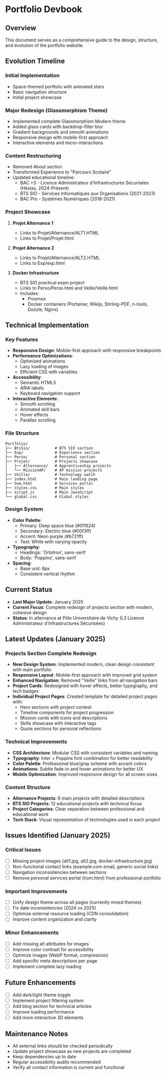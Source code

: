 # Portfolio Devbook

## Overview
This document serves as a comprehensive guide to the design, structure, and evolution of the portfolio website.

## Evolution Timeline

### Initial Implementation
- Space-themed portfolio with animated stars
- Basic navigation structure
- Initial project showcase

### Major Redesign (Glassmorphism Theme)
- Implemented complete Glassmorphism Modern theme
- Added glass cards with backdrop-filter blur
- Gradient backgrounds and smooth animations
- Responsive design with mobile-first approach
- Interactive elements and micro-interactions

### Content Restructuring
- Removed About section
- Transformed Experience to "Parcours Scolaire"
- Updated educational timeline:
  - BAC +3 - Licence Administrateur d'Infrastructures Sécurisées (Hésias, 2024-Présent)
  - BTS SIO - Services Informatiques aux Organisations (2021-2023)
  - BAC Pro - Systèmes Numériques (2018-2021)

### Project Showcase
1. **Projet Alternance 1**
   - Links to Projet/Alternance/ALT1.HTML
   - Links to Projet/Projet.html

2. **Projet Alternance 2**
   - Links to Projet/Alternance/ALT2.HTML
   - Links to Exp/exp.html

3. **Docker Infrastructure**
   - BTS SIO practical exam project
   - Links to Perso/Perso.html and Veille/Veille.html
   - Includes:
     - Proxmox
     - Docker containers (Portainer, Wikijs, Stirling-PDF, n-tools, Dozzle, Nginx)

## Technical Implementation

### Key Features
- **Responsive Design**: Mobile-first approach with responsive breakpoints
- **Performance Optimizations**:
  - Optimized animations
  - Lazy loading of images
  - Efficient CSS with variables
- **Accessibility**:
  - Semantic HTML5
  - ARIA labels
  - Keyboard navigation support
- **Interactive Elements**:
  - Smooth scrolling
  - Animated skill bars
  - Hover effects
  - Parallax scrolling

### File Structure
```
Portfolio/
├── BtsSio/           # BTS SIO section
├── Exp/              # Experience section
├── Perso/            # Personal section
├── Projet/           # Projects showcase
│   ├── Alternance/   # Apprenticeship projects
│   └── MissionAP/    # AP mission projects
├── Veille/           # Technology watch
├── index.html        # Main landing page
├── hom.html          # Services portal
├── styles.css        # Main styles
├── script.js         # Main JavaScript
└── global.css        # Global styles
```

### Design System
- **Color Palette**:
  - Primary: Deep space blue (#0f1624)
  - Secondary: Electric blue (#00f3ff)
  - Accent: Neon purple (#b721ff)
  - Text: White with varying opacity
- **Typography**:
  - Headings: 'Orbitron', sans-serif
  - Body: 'Poppins', sans-serif
- **Spacing**:
  - Base unit: 8px
  - Consistent vertical rhythm

## Current Status
- **Last Major Update**: January 2025
- **Current Focus**: Complete redesign of projects section with modern, cohesive design
- **Status**: In alternance at Pôle Universitaire de Vichy (L3 Licence Administrateur d'Infrastructures Sécurisées)

## Latest Updates (January 2025)

### Projects Section Complete Redesign
- **New Design System**: Implemented modern, clean design consistent with main portfolio
- **Responsive Layout**: Mobile-first approach with improved grid system
- **Enhanced Navigation**: Removed "Veille" links from all navigation bars
- **Project Cards**: Redesigned with hover effects, better typography, and tech badges
- **Individual Project Pages**: Created template for detailed project pages with:
  - Hero sections with project context
  - Timeline components for project progression
  - Mission cards with icons and descriptions
  - Skills showcase with interactive tags
  - Quote sections for personal reflections

### Technical Improvements
- **CSS Architecture**: Modular CSS with consistent variables and naming
- **Typography**: Inter + Poppins font combination for better readability
- **Color Palette**: Professional blue/gray scheme with accent colors
- **Animations**: Subtle fade-in and hover animations for better UX
- **Mobile Optimization**: Improved responsive design for all screen sizes

### Content Structure
- **Alternance Projects**: 6 main projects with detailed descriptions
- **BTS SIO Projects**: 12 educational projects with technical focus
- **Project Categories**: Clear separation between professional and educational work
- **Tech Stack**: Visual representation of technologies used in each project

## Issues Identified (January 2025)
### Critical Issues
- [ ] Missing project images (alt1.jpg, alt2.jpg, docker-infrastructure.jpg)
- [ ] Non-functional contact links (example.com email, generic social links)
- [ ] Navigation inconsistencies between sections
- [ ] Remove personal services portal (hom.html) from professional portfolio

### Important Improvements
- [ ] Unify design theme across all pages (currently mixed themes)
- [ ] Fix date inconsistencies (2024 vs 2025)
- [ ] Optimize external resource loading (CDN consolidation)
- [ ] Improve content organization and clarity

### Minor Enhancements
- [ ] Add missing alt attributes for images
- [ ] Improve color contrast for accessibility
- [ ] Optimize images (WebP format, compression)
- [ ] Add specific meta descriptions per page
- [ ] Implement complete lazy loading

## Future Enhancements
- [ ] Add dark/light theme toggle
- [ ] Implement project filtering system
- [ ] Add blog section for technical articles
- [ ] Improve loading performance
- [ ] Add more interactive 3D elements

## Maintenance Notes
- All external links should be checked periodically
- Update project showcase as new projects are completed
- Keep dependencies up to date
- Regular accessibility audits recommended
- Verify all contact information is current and functional
